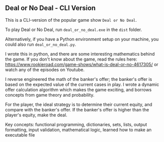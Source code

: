 ## Deal or No Deal - CLI Version

This is a CLI-version of the popular game show `Deal or No Deal`.

To play Deal or No Deal, run `deal_or_no_deal.exe` in the `dist` folder.

Alternatively, if you have a Python environment setup on your machine, you could also run `deal_or_no_deal.py`. 

I wrote this in python, and there are some interesting mathematics behind the game. If you don't know about the game, read the rules here: https://www.rookieroad.com/game-shows/what-is-deal-or-no-4617305/ or watch any of the episodes on Youtube. 

I reverse engineered the math of the banker's offer; the banker's offer is based on the expected value of the current cases in play. I wrote a dynamic offer calculation algorithm which makes the game exciting, and borrows concepts from game theory and probability.

For the player, the ideal strategy is to determine their current equity, and compare with the banker's offer. If the banker's offer is higher than the player's equity, make the deal.

Key concepts: functional programming, dictionaries, sets, lists, output formatting, input validation, mathematical logic, learned how to make an executable file